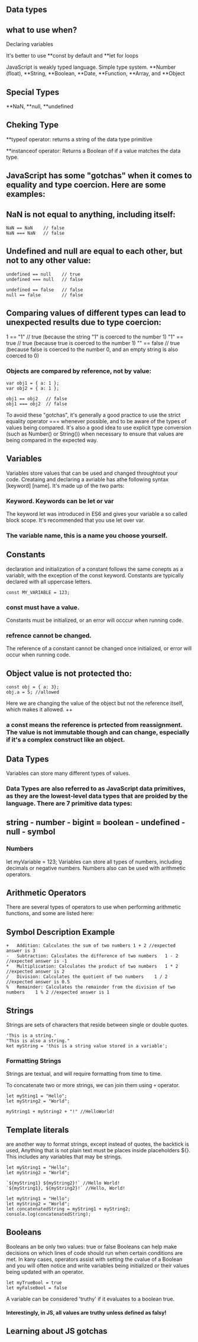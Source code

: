 ## Data types 
## what to use when? 

Declaring variables 

It's better to use **const by default 
and **let for loops

JavaScript is weakly typed language. 
Simple type system. 
**Number (float), **String, **Boolean, **Date, **Function, **Array, and **Object

## Special Types 
**NaN, **null, **undefined

## Cheking Type 

**typeof operator: returns a string of the data type primitive 

**instanceof operator: Returns a Boolean of if a value matches the data type. 

## JavaScript has some "gotchas" when it comes to equality and type coercion. Here are some examples:

## NaN is not equal to anything, including itself:
```
NaN == NaN    // false
NaN === NaN   // false
```
## Undefined and null are equal to each other, but not to any other value:
```
undefined == null    // true
undefined === null   // false

undefined == false   // false
null == false        // false
```
## Comparing values of different types can lead to unexpected results due to type coercion:
1 == "1"   // true (because the string "1" is coerced to the number 1)
"1" == true // true (because true is coerced to the number 1)
"" == false // true (because false is coerced to the number 0, and an empty string is also coerced to 0)
### Objects are compared by reference, not by value:
```
var obj1 = { a: 1 };
var obj2 = { a: 1 };

obj1 == obj2   // false
obj1 === obj2  // false
```
To avoid these "gotchas", it's generally a good practice to use the strict equality operator === whenever possible, and to be aware of the types of values being compared. It's also a good idea to use explicit type conversion (such as Number() or String()) when necessary to ensure that values are being compared in the expected way.

## Variables 
Variables store values that can be used and changed throughtout your code. 
Creataing and declaring a avriable has athe following syntax [keyword] [name]. It's made up of the two parts: 
### Keyword. Keywords can be let or var
The keyword let was introduced in ES6 and gives your variable a so called block scope. It's recommended that you use let over var. 
### The variable name, this is a name you choose yourself. 


## Constants
declaration and initialization of a constant follows the same conepts as a variablr, with the exception of the const keyword. Constants are typically declared with all uppercase letters.

```
const MY_VARIABLE = 123;
```
### const must have a value. 
Constants must be initialized, or an error will occcur when running code.
### refrence cannot be changed. 
The reference of a constant cannot be changed once initialized, or error will occur when running code. 

## Object value is not protected tho: 
```
const obj = { a: 3};
obj.a = 5; //allowed
```
Here we are changing the value of the object but not the reference itself, which makes it allowed. ++ 
### a const means the reference is prtected from reassignment. The value is not immutable though and can change, especially if it's a complex construct like an object. 


## Data Types
Variables can store many different types of values. 
### Data Types are also referred to as JavaScript data primitives, as they are the lowest-level data types that are proided by the language. There are 7 primitive data types: 
## string - number - bigint = boolean - undefined - null - symbol



### Numbers
let myVariable = 123;
Variables can store all types of numbers, including decimals or negative numbers. Numbers also can be used with arithmetic operators.

## Arithmetic Operators
There are several types of operators to use when performing arithmetic functions, and some are listed here:

## Symbol	Description	     Example
```
+	Addition: Calculates the sum of two numbers	1 + 2 //expected answer is 3
-	Subtraction: Calculates the difference of two numbers	1 - 2 //expected answer is -1
*	Multiplication: Calculates the product of two numbers	1 * 2 //expected answer is 2
/	Division: Calculates the quotient of two numbers	1 / 2 //expected answer is 0.5
%	Remainder: Calculates the remainder from the division of two numbers	1 % 2 //expected answer is 1
```


## Strings 
Strings are sets of characters that reside between single or double quotes.
``` 
'This is a string.'
"This is also a string."
ket myString = 'this is a string value stored in a variable';
```

### Formatting Strings 
Strings are textual, and will require formatting from time to time. 

To concatenate two or more strings, we can join them using ```+``` operator.
```
let mySting1 = "Hello";
let myString2 = "World";

myString1 + myString2 + "!" //HelloWorld!
```


## Template literals 

are another way to format strings, except instead of quotes, the backtick is used, Anything that is not plain text must be places inside placeholders ${}. This includes any variables that may be strings. 
```
let myString1 = "Hello";
let myString2 = "World";

`${myString1} ${myString2}!` //Hello World!
`${myString1}, ${myString2}!` //Hello, World!

```

```
let myString1 = "Hello";
let myString2 = "World";
let concatenatedString = myString1 + myString2;
console.log(concatenatedString);
```



## Booleans

Booleans an be only two values: true or false
Booleans can help make decisions on which lines of code should run when certain conditions are met. In kany cases, operators assist with setting the cvalue of a Boolean and you will often notice and write variables being initialized or their values being updated with an operator. 

``` 
let myTrueBool = true
let myFalseBool = false
```
A variable can be considered 'truthy' if it evaluates to a boolean true. 
#### Interestingly, in JS, all values are truthy unless defined as falsy!



## Learning about JS gotchas 